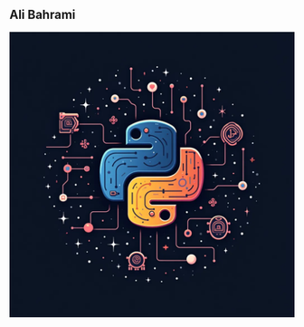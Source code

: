 ## Ali Bahrami
![Project Logo](https://github.com/alibahrami2001/ali-explores-ai/blob/main/src/logo.png)
